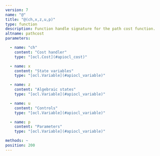 ```yaml
---
version: 7
name: "@"
title: "@(ch,x,z,u,p)"
type: function
description: Function handle signature for the path cost function.
altname: pathcost
parameters:

  - name: "ch"
    content: "Cost handler"
    type: "[ocl.Cost](#apiocl_cost)"

  - name: x
    content: "State variables"
    type: "[ocl.Variable](#apiocl_variable)"

  - name: z
    content: "Algebraic states"
    type: "[ocl.Variable](#apiocl_variable)"

  - name: u
    content: "Controls"
    type: "[ocl.Variable](#apiocl_variable)"

  - name: p
    content: "Parameters"
    type: "[ocl.Variable](#apiocl_variable)"

methods: ~
position: 200
---
```

